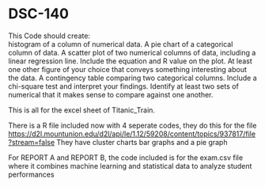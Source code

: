# DSC-140
This Code should create:  
histogram of a column of numerical data.
A pie chart of a categorical column of data.
A scatter plot of two numerical columns of data, including a linear regression line. Include the equation and R value on the plot.
At least one other figure of your choice that conveys something interesting about the data.
A contingency table comparing two categorical columns. Include a chi-square test and interpret your findings.
Identify at least two sets of numerical that it makes sense to compare against one another.

This is all for the excel sheet of Titanic_Train.

There is a R file included now with 4 seperate codes, they do this for the file https://d2l.mountunion.edu/d2l/api/le/1.12/59208/content/topics/937817/file?stream=false
They have  cluster charts bar graphs and a pie graph

For REPORT A and REPORT B, the code included is for the exam.csv file where it combines machine learning and statistical data to analyze student performances

